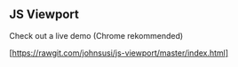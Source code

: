 JS Viewport
-------------------------------------------------------------------------------

Check out a live demo (Chrome rekommended)

[https://rawgit.com/johnsusi/js-viewport/master/index.html]
